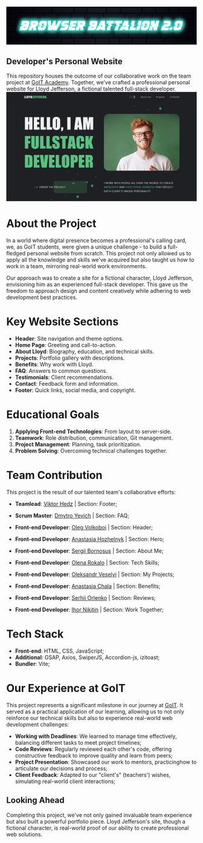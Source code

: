 ![Team logo](./src/img/team-logo.jpg)

## Developer's Personal Website

This repository houses the outcome of our collaborative work on the team
project at [GoIT Academy](https://goit.global/ua/). Together, we've crafted a professional
personal website for Lloyd Jefferson, a fictional talented full-stack developer.
![Screenshot](./src/img/preview.png)

# About the Project

In a world where digital presence becomes a professional's calling card, we, as
GoIT students, were given a unique challenge - to build a full-fledged personal
website from scratch. This project not only allowed us to apply all the
knowledge and skills we've acquired but also taught us how to work in a team,
mirroring real-world work environments.

Our approach was to create a site for a fictional character, Lloyd Jefferson,
envisioning him as an experienced full-stack developer. This gave us the freedom
to approach design and content creatively while adhering to web development best
practices.

# Key Website Sections

- **Header**: Site navigation and theme options.
- **Home Page**: Greeting and call-to-action.
- **About Lloyd**: Biography, education, and technical skills.
- **Projects**: Portfolio gallery with descriptions.
- **Benefits**: Why work with Lloyd.
- **FAQ**: Answers to common questions.
- **Testimonials**: Client recommendations.
- **Contact**: Feedback form and information.
- **Footer**: Quick links, social media, and copyright.

# Educational Goals

1. **Applying Front-end Technologies**: From layout to server-side.
2. **Teamwork**: Role distribution, communication, Git management.
3. **Project Management**: Planning, task prioritization.
4. **Problem Solving**: Overcoming technical challenges together.

# Team Contribution

This project is the result of our talented team's collaborative efforts:

- **Teamlead**: [Viktor Hedz](https://github.com/Vikto0004) | Section: Footer;
- **Scrum Master**: [Dmytro Yevich](https://github.com/YevichDmytro) | Section:
  FAQ;
- **Front-end Developer**: [Oleg Volkoboi](https://github.com/Volki-v-boi) |
  Section: Header;

- **Front-end Developer**:
  [Anastasia Hozhelnyk](https://github.com/anastasia-hozhelnyk) | Section: Hero;
- **Front-end Developer**: [Sergii Bornosus](https://github.com/703comua) |
  Section: About Me;
- **Front-end Developer**: [Olena Rokalo](https://github.com/olenarokalo) |
  Section: Tech Skills;
- **Front-end Developer**: [Oleksandr Veselyi](https://github.com/sany0chekk) |
  Section: My Projects;
- **Front-end Developer**: [Anastasia Chala](https://github.com/AnasstasiaChala)
  | Section: Benefits;
- **Front-end Developer**: [Serhii Orlenko](https://github.com/grifano) |
  Section: Reviews;
- **Front-end Developer**: [Ihor Nikitin](https://github.com/NikitinIhor) |
  Section: Work Together;

# Tech Stack

- **Front-end**: HTML, CSS, JavaScript;
- **Additional**: GSAP, Axios, SwiperJS, Accordion-js, izitoast;
- **Bundler**: Vite;

# Our Experience at GoIT

This project represents a significant milestone in our journey at
[GoIT](https://goit.global/ua/). It served as a practical application of our
learning, allowing us to not only reinforce our technical skills but also to
experience real-world web development challenges:

- **Working with Deadlines**: We learned to manage time effectively, balancing
  different tasks to meet project timelines;
- **Code Reviews**: Regularly reviewed each other's code, offering constructive
  feedback to improve quality and learn from peers;
- **Project Presentation**: Showcased our work to mentors, practicinghow to
  articulate our decisions and process;
- **Client Feedback**: Adapted to our "client's" (teachers') wishes, simulating
  real-world client interactions;

## Looking Ahead

Completing this project, we've not only gained invaluable team experience but
also built a powerful portfolio piece. Lloyd Jefferson's site, though a
fictional character, is real-world proof of our ability to create professional
web solutions.
